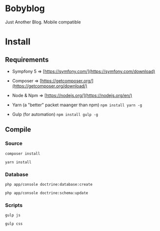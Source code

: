 # Bobyblog

Just Another Blog. Mobile compatible

#  Install

## Requirements

  - Sympfony 5  => [https://symfony.com/](https://symfony.com/download)
  
  - Composer => [https://getcomposer.org/](https://getcomposer.org/download/) 
  
  - Node & Npm => [https://nodejs.org/](https://nodejs.org/en/)

- Yarn (a "better" packet maanger than npm) `npm install yarn -g`
- Gulp (for automation) `npm install gulp -g`

## Compile

### Source

`composer install`

`yarn install`

### Database

`php app/console doctrine:database:create`

`php app/console doctrine:schema:update`
 
 ### Scripts
 
`gulp js`

`gulp css`
